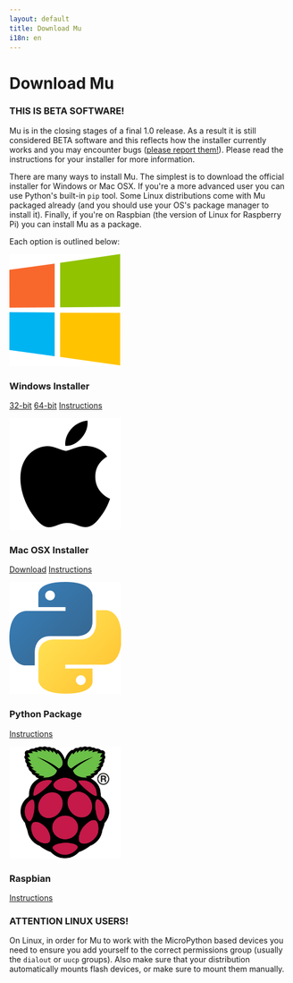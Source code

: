 ```yaml
---
layout: default
title: Download Mu
i18n: en
---
```


# Download Mu

<div class="panel panel-warning">
    <div class="panel-heading"><h3 class="panel-title">THIS IS BETA SOFTWARE!</h3></div>
    <div class="panel-body">
    <p>Mu is in the closing stages of a final 1.0 release. As a result it is
    still considered BETA software and this reflects how the installer
    currently works and you may encounter bugs (<a href="/en/howto/bugs">please report them!</a>).
    Please read the instructions for your installer for more information.</p>
    </div>
</div>


There are many ways to install Mu. The simplest is to download the official
installer for Windows or Mac OSX. If you're a more advanced user you can use
Python's built-in `pip` tool. Some Linux distributions come with Mu packaged
already (and you should use your OS's package manager to install it). Finally,
if you're on Raspbian (the version of Linux for Raspberry Pi) you can install
Mu as a package.

Each option is outlined below:


<div class="row">
  <div class="col-sm-6 col-md-3">
    <div class="thumbnail">
      <img src="/img/windows_logo.png" alt="Windows Logo">
      <div class="caption">
        <h3>Windows Installer</h3>
        <p><a href="https://github.com/mu-editor/mu/releases/download/v1.0.0.beta.16/mu-editor_beta16_win32.exe" class="btn btn-primary" role="button">32-bit</a>
        <a href="https://github.com/mu-editor/mu/releases/download/v1.0.0.beta.16/mu-editor_beta16_win64.exe" class="btn btn-primary" role="button">64-bit</a>
        <a href="/en/howto/install_windows" class="btn btn-default" role="button">Instructions</a></p>
      </div>
    </div>
  </div>
  <div class="col-sm-6 col-md-3">
    <div class="thumbnail">
      <img src="/img/apple_logo.png" alt="Apple Logo">
      <div class="caption">
        <h3>Mac OSX Installer</h3>
        <p><a href="https://github.com/mu-editor/mu/releases/download/v1.0.0.beta.16/mu-editor_beta16_osx.dmg" class="btn btn-primary" role="button">Download</a>
        <a href="/en/howto/install_macos" class="btn btn-default" role="button">Instructions</a></p>
      </div>
    </div>
  </div>
  <div class="col-sm-6 col-md-3">
    <div class="thumbnail">
      <img src="/img/python_logo.png" alt="Python Logo">
      <div class="caption">
        <h3>Python Package</h3>
        <p><a href="/en/howto/install_with_python" class="btn btn-default" role="button">Instructions</a></p>
      </div>
    </div>
  </div>
  <div class="col-sm-6 col-md-3">
    <div class="thumbnail">
      <img src="/img/rpi_logo.png" alt="Raspberry Pi Logo">
      <div class="caption">
        <h3>Raspbian</h3>
        <p><a href="/en/howto/install_raspberry_pi" class="btn btn-default" role="button">Instructions</a></p>
      </div>
    </div>
  </div>
</div>

<div class="panel panel-danger">
    <div class="panel-heading"><h3 class="panel-title">ATTENTION LINUX USERS!</h3></div>
    <div class="panel-body">
    <p>On Linux, in order for Mu to work with the MicroPython based devices
    you need to ensure you add yourself to the correct permissions group
    (usually the <code>dialout</code> or <code>uucp</code> groups). Also make
    sure that your distribution automatically mounts flash devices, or make
    sure to mount them manually.</p>
    </div>
</div>
